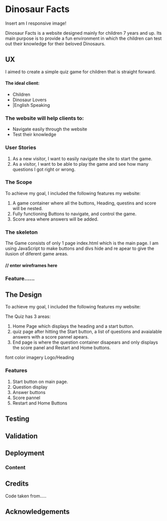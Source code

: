 # Dinosaur Facts

Insert am I responsive image!

Dinosaur Facts is a website designed mainly for children 7 years and up. Its main purpose is to provide a fun environment in which the children can test out their knowledge for their beloved Dinosaurs. 



## UX
I aimed to create a simple quiz game for children that is straight forward.

#### The ideal client:
* Children
* Dinosaur Lovers
* |English Speaking

### The website will help clients to:
* Navigate easily through the website
* Test their knowledge

### User Stories
1. As a new visitor, I want to easily navigate the site to start the game.
2. As a visitor, I want to be able to play the game and see how many questions I got right or wrong.

### The Scope
To achieve my goal, I included the following features my website:

1. A game container where all the buttons, Heading, questins and score will be nested.
2. Fully functioning Buttons to navigate, and control the game.
3. Score area where answers will be added. 

### The skeleton
The Game consists of only 1 page index.html which is the main page. I am using JavaScript to make buttons and divs hide and re apear to give the ilusion of diferent game areas.
#### // enter wireframes here


### Feature......


## The Design
To achieve my goal, I included the following features my website:

The Quiz has 3 areas:
1. Home Page which displays the heading and a start button.
2. quiz page after hitting the Start button, a list of questions and avaialable answers with a score pannel apears. 
3. End page is where the question container disapears and only displays the score panel and Restart and Home buttons.

font
color
imagery
Logo/Heading


### Features
1. Start button on main page.
2. Question display
3. Answer buttons
4. Score pannel
5. Restart and Home Buttons




## Testing


## Validation

## Deployment


### Content

## Credits
Code taken from.....


## Acknowledgements



